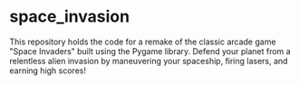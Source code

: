 # space_invasion
This repository holds the code for a remake of the classic arcade game "Space Invaders" built using the Pygame library. Defend your planet from a relentless alien invasion by maneuvering your spaceship, firing lasers, and earning high scores!

